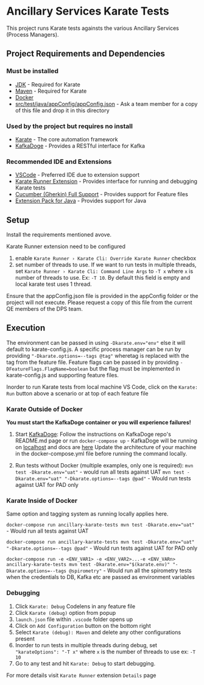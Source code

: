 # Ancillary Services Karate Tests
This project runs Karate tests againsts the various Ancillary Services (Process Managers).

## Project Requirements and Dependencies
### Must be installed
- [JDK](https://www.oracle.com/java/technologies/javase-jdk11-downloads.html) - Required for Karate
- [Maven](https://maven.apache.org/users/index.html) - Required for Karate
- [Docker](https://www.docker.com/)
- [src/test/java/appConfig/appConfig.json](src/test/java/appConfig/) - Ask a team member for a copy of this file and drop it in this directory

### Used by the project but requires no install
- [Karate](https://github.com/intuit/karate) - The core automation framework
- [KafkaDoge](https://dev.azure.com/signifyhealth/HCC/_git/testops?path=/KafkaDoge/KafkaDoge.API) - Provides a RESTful interface for Kafka

### Recommended IDE and Extensions
- [VSCode](https://code.visualstudio.com/) - Preferred IDE due to extension support
- [Karate Runner Extension](https://marketplace.visualstudio.com/items?itemName=kirkslota.karate-runner) - Provides interface for running and debugging Karate tests
- [Cucumber (Gherkin) Full Support](https://marketplace.visualstudio.com/items?itemName=kirkslota.karate-runner) - Provides support for Feature files
- [Extension Pack for Java](https://marketplace.visualstudio.com/items?itemName=vscjava.vscode-java-pack) - Provides support for Java

## Setup
Install the requirements mentioned avove.

Karate Runner extension need to be configured 
1. enable `Karate Runner › Karate Cli: Override Karate Runner` checkbox
2. set number of threads to use. If we want to run tests in multiple threads, set `Karate Runner › Karate Cli: Command Line Args` to `-T x` where `x` is number of threads to use. Ex: `-T 10`. By default this field is empty and local karate test uses 1 thread.

Ensure that the appConfig.json file is provided in the appConfig folder or the project will not execute.
Please request a copy of this file from the current QE members of the DPS team.

## Execution
The environment can be passed in using `-Dkarate.env="env"` else it will default to karate-config.js.
A specific process manager can be run by providing `"-Dkarate.options=--tags @tag"` wheretag is replaced with the tag from the feature file.
Feature flags can be passed in by providing `-DFeatureFlags.FlagName=boolean` but the flag must be implemented in karate-config.js and supporting feature files.

Inorder to run Karate tests from local machine VS Code, click on the `Karate: Run` button above a scenario or at top of each feature file

### Karate Outside of Docker
**You must start the KafkaDoge container or you will experience failures!**
1. Start [KafkaDoge](https://dev.azure.com/signifyhealth/HCC/_git/testops?path=/KafkaDoge/KafkaDoge.API/Readme.md):
    Follow the instructions on KafkaDoge repo's README.md page
    or run
    `docker-compose up` - KafkaDoge will be running on [localhost](http://localhost:5013) and docs are [here](http://localhost:5013/swagger/index.html)
    Update the architecture of your machine in the docker-compose.yml file before running the command locally.

2. Run tests without Docker (multiple examples, only one is required):
    `mvn test -Dkarate.env="uat"` - would run all tests against UAT
    `mvn test -Dkarate.env="uat" "-Dkarate.options=--tags @pad"` - Would run tests against UAT for PAD only

### Karate Inside of Docker
Same option and tagging system as running locally applies here.

`docker-compose run ancillary-karate-tests mvn test -Dkarate.env="uat"` - Would run all tests against UAT

`docker-compose run ancillary-karate-tests mvn test -Dkarate.env="uat" "-Dkarate.options=--tags @pad"` - Would run tests against UAT for PAD only
    
`docker-compose run -e <ENV_VAR1> -e <ENV_VAR2>...-e <ENV_VARn> ancillary-karate-tests mvn test -Dkarate.env="$(karate.env)" "-Dkarate.options=--tags @spirometry"` - Would run all the spirometry tests when the credentials to DB, Kafka etc are passed as environment variables

### Debugging
1. Click `Karate: Debug` Codelens in any feature file
2. Click `Karate (debug)` option from popup
3. `launch.json` file within `.vscode` folder opens up
4. Click on `Add Configuration` button on the bottom right
5. Select `Karate (debug): Maven`  and delete any other configurations present
6. Inorder to run tests in multiple threads during debug, set `"karateOptions": "-T x"` where `x` is the number of threads to use ex: `-T 10`
7. Go to any test and hit `Karate: Debug` to start debugging. 

For more details visit `Karate Runner` extension `Details` page